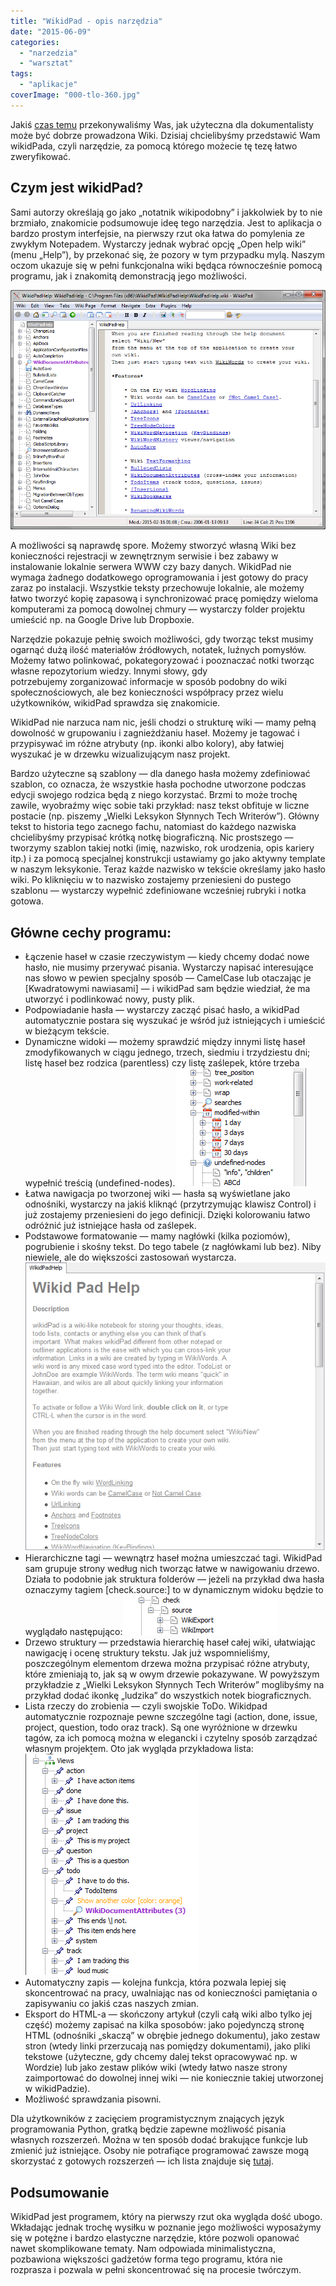 ```yaml
---
title: "WikidPad - opis narzędzia"
date: "2015-06-09"
categories:
  - "narzedzia"
  - "warsztat"
tags:
  - "aplikacje"
coverImage: "000-tlo-360.jpg"
---
```


Jakiś [czas temu](http://techwriter.pl/nie-tylko-wikipedia-czyli-do-czego-moze-sie-przydac-wiki/ "O wiki") przekonywaliśmy Was, jak użyteczna dla dokumentalisty może być dobrze prowadzona Wiki. Dzisiaj chcielibyśmy przedstawić Wam wikidPada, czyli narzędzie, za pomocą którego możecie tę tezę łatwo zweryfikować.

## Czym jest wikidPad?

Sami autorzy określają go jako „notatnik wikipodobny” i jakkolwiek by to nie brzmiało, znakomicie podsumowuje ideę tego narzędzia. Jest to aplikacja o bardzo prostym interfejsie, na pierwszy rzut oka łatwa do pomylenia ze zwykłym Notepadem. Wystarczy jednak wybrać opcję „Open help wiki” (menu „Help”), by przekonać się, że pozory w tym przypadku mylą. Naszym oczom ukazuje się w pełni funkcjonalna wiki będąca równocześnie pomocą programu, jak i znakomitą demonstracją jego możliwości.

![001-help](images/001-help.jpg)

A możliwości są naprawdę spore. Możemy stworzyć własną Wiki bez konieczności rejestracji w zewnętrznym serwisie i bez zabawy w instalowanie lokalnie serwera WWW czy bazy danych. WikidPad nie wymaga żadnego dodatkowego oprogramowania i jest gotowy do pracy zaraz po instalacji. Wszystkie teksty przechowuje lokalnie, ale możemy łatwo tworzyć kopię zapasową i synchronizować pracę pomiędzy wieloma komputerami za pomocą dowolnej chmury — wystarczy folder projektu umieścić np. na Google Drive lub Dropboxie.

Narzędzie pokazuje pełnię swoich możliwości, gdy tworząc tekst musimy ogarnąć dużą ilość materiałów źródłowych, notatek, luźnych pomysłów. Możemy łatwo polinkować, pokategoryzować i pooznaczać notki tworząc własne repozytorium wiedzy. Innymi słowy, gdy potrzebujemy zorganizować informacje w sposób podobny do wiki społecznościowych, ale bez konieczności współpracy przez wielu użytkowników, wikidPad sprawdza się znakomicie.

WikidPad nie narzuca nam nic, jeśli chodzi o strukturę wiki — mamy pełną dowolność w grupowaniu i zagnieżdżaniu haseł. Możemy je tagować i przypisywać im różne atrybuty (np. ikonki albo kolory), aby łatwiej wyszukać je w drzewku wizualizującym nasz projekt.

Bardzo użyteczne są szablony — dla danego hasła możemy zdefiniować szablon, co oznacza, że wszystkie hasła pochodne utworzone podczas edycji swojego rodzica będą z niego korzystać. Brzmi to może trochę zawile, wyobraźmy więc sobie taki przykład: nasz tekst obfituje w liczne postacie (np. piszemy „Wielki Leksykon Słynnych Tech Writerów”). Główny tekst to historia tego zacnego fachu, natomiast do każdego nazwiska chcielibyśmy przypisać krótką notkę biograficzną. Nic prostszego — tworzymy szablon takiej notki (imię, nazwisko, rok urodzenia, opis kariery itp.) i za pomocą specjalnej konstrukcji ustawiamy go jako aktywny template w naszym leksykonie. Teraz każde nazwisko w tekście określamy jako hasło wiki. Po kliknięciu w to nazwisko zostajemy przeniesieni do pustego szablonu — wystarczy wypełnić zdefiniowane wcześniej rubryki i notka gotowa.

## Główne cechy programu:

- Łączenie haseł w czasie rzeczywistym — kiedy chcemy dodać nowe hasło, nie musimy przerywać pisania. Wystarczy napisać interesujące nas słowo w pewien specjalny sposób — CamelCase lub otaczając je \[Kwadratowymi nawiasami\] — i wikidPad sam będzie wiedział, że ma utworzyć i podlinkować nowy, pusty plik.
- Podpowiadanie hasła — wystarczy zacząć pisać hasło, a wikidPad automatycznie postara się wyszukać je wśród już istniejących i umieścić w bieżącym tekście.
- Dynamiczne widoki — możemy sprawdzić między innymi listę haseł zmodyfikowanych w ciągu jednego, trzech, siedmiu i trzydziestu dni; listę haseł bez rodzica (parentless) czy listę zaślepek, które trzeba wypełnić treścią (undefined-nodes).![002-dynamiczne_widoki](images/002-dynamiczne_widoki.jpg)
- Łatwa nawigacja po tworzonej wiki — hasła są wyświetlane jako odnośniki, wystarczy na jakiś kliknąć (przytrzymując klawisz Control) i już zostajemy przeniesieni do jego definicji. Dzięki kolorowaniu łatwo odróżnić już istniejące hasła od zaślepek.
- Podstawowe formatowanie — mamy nagłówki (kilka poziomów), pogrubienie i skośny tekst. Do tego tabele (z nagłówkami lub bez). Niby niewiele, ale do większości zastosowań wystarcza.![003-formatowanie](images/003-formatowanie.jpg)
- Hierarchiczne tagi — wewnątrz haseł można umieszczać tagi. WikidPad sam grupuje strony według nich tworząc łatwe w nawigowaniu drzewo. Działa to podobnie jak struktura folderów — jeżeli na przykład dwa hasła oznaczymy tagiem \[check.source:\] to w dynamicznym widoku będzie to wyglądało następująco:![004-hierarchia_tagow](images/004-hierarchia_tagow.jpg)
- Drzewo struktury — przedstawia hierarchię haseł całej wiki, ułatwiając nawigację i ocenę struktury tekstu. Jak już wspomnieliśmy, poszczególnym elementom drzewa można przypisać różne atrybuty, które zmieniają to, jak są w owym drzewie pokazywane. W powyższym przykładzie z „Wielki Leksykon Słynnych Tech Writerów” moglibyśmy na przykład dodać ikonkę „ludzika” do wszystkich notek biograficznych.
- Lista rzeczy do zrobienia — czyli swojskie ToDo. Wikidpad automatycznie rozpoznaje pewne szczególne tagi (action, done, issue, project, question, todo oraz track). Są one wyróżnione w drzewku tagów, za ich pomocą można w elegancki i czytelny sposób zarządzać własnym projektem. Oto jak wygląda przykładowa lista:![005-todos](images/005-todos.jpg)
- Automatyczny zapis — kolejna funkcja, która pozwala lepiej się skoncentrować na pracy, uwalniając nas od konieczności pamiętania o zapisywaniu co jakiś czas naszych zmian.
- Eksport do HTML-a — skończony artykuł (czyli całą wiki albo tylko jej część) możemy zapisać na kilka sposobów: jako pojedynczą stronę HTML (odnośniki „skaczą” w obrębie jednego dokumentu), jako zestaw stron (wtedy linki przerzucają nas pomiędzy dokumentami), jako pliki tekstowe (użyteczne, gdy chcemy dalej tekst opracowywać np. w Wordzie) lub jako zestaw plików wiki (wtedy łatwo nasze strony zaimportować do dowolnej innej wiki — nie koniecznie takiej utworzonej w wikidPadzie).
- Możliwość sprawdzania pisowni.

Dla użytkowników z zacięciem programistycznym znających język programowania Python, gratką będzie zapewne możliwość pisania własnych rozszerzeń. Można w ten sposób dodać brakujące funkcje lub zmienić już istniejące. Osoby nie potrafiące programować zawsze mogą skorzystać z gotowych rozszerzeń — ich lista znajduje się [tutaj](http://trac.wikidpad2.webfactional.com/wiki/ListOfUserScripts "Rozszerzenia").

## Podsumowanie

WikidPad jest programem, który na pierwszy rzut oka wygląda dość ubogo. Wkładając jednak trochę wysiłku w poznanie jego możliwości wyposażymy się w potężne i bardzo elastyczne narzędzie, które pozwoli opanować nawet skomplikowane tematy. Nam odpowiada minimalistyczna, pozbawiona większości gadżetów forma tego programu, która nie rozprasza i pozwala w pełni skoncentrować się na procesie twórczym.
